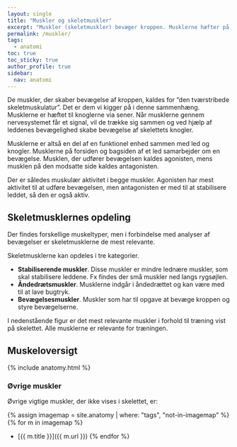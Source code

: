 ```yaml
---
layout: single
title: "Muskler og skeletmuskler"
excerpt: "Muskler (skeletmuskler) bevæger kroppen. Musklerne hæfter på knoglerne, så musklerne kan bevæge knoglerne i forhold til hinanden."
permalink: /muskler/
tags:
  - anatomi
toc: true
toc_sticky: true
author_profile: true
sidebar:
  nav: anatomi
---
```


De muskler, der skaber bevægelse af kroppen, kaldes for ”den tværstribede skeletmuskulatur”. Det er dem vi kigger på i denne sammenhæng. Musklerne er hæftet til knoglerne via sener. Når musklerne gennem nervesystemet får et signal, vil de trække sig sammen og ved hjælp af leddenes bevægelighed skabe bevægelse af skelettets knogler.

Musklerne er altså en del af en funktionel enhed sammen med led og knogler. Musklerne på forsiden og bagsiden af et led samarbejder om en bevægelse. Musklen, der udfører bevægelsen kaldes agonisten, mens musklen på den modsatte side kaldes antagonisten. 

Der er således muskulær aktivitet i begge muskler. Agonisten har mest aktivitet til at udføre bevægelsen, men antagonisten er med til at stabilisere leddet, så den er også aktiv. 

## Skeletmusklernes opdeling

Der findes forskellige muskeltyper, men i forbindelse med analyser af bevægelser er skeletmusklerne de mest relevante.

Skeletmusklerne kan opdeles i tre kategorier.

- **Stabiliserende muskler**. Disse muskler er mindre lednære muskler, som skal stabilisere leddene. Fx findes der små muskler ned langs rygsøjlen.
- **Åndedrætsmuskler**. Musklerne indgår i åndedrættet og kan være med til at lave bugtryk.
- **Bevægelsesmuskler**. Muskler som har til opgave at bevæge kroppen og styre bevægelserne.

I nedenstående figur er det mest relevante muskler i forhold til træning vist på skelettet. Alle musklerne er relevante for træningen.

## Muskeloversigt

{% include anatomy.html %}

### Øvrige muskler

Øvrige vigtige muskler, der ikke vises i skelettet, er:

{% assign imagemap = site.anatomy | where: "tags", "not-in-imagemap" %}
{% for m in imagemap %}
- [{{ m.title }}]({{ m.url }})
{% endfor %}
